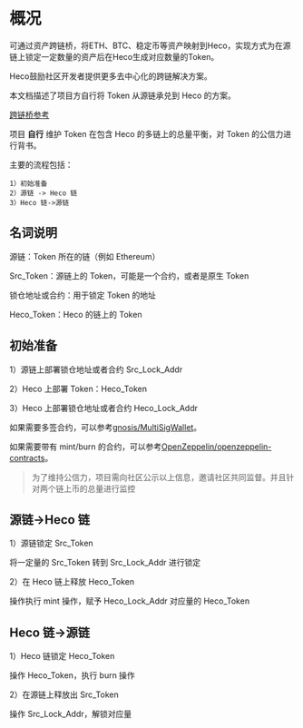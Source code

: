 # 概况

可通过资产跨链桥，将ETH、BTC、稳定币等资产映射到Heco，实现方式为在源链上锁定一定数量的资产后在Heco生成对应数量的Token。

Heco鼓励社区开发者提供更多去中心化的跨链解决方案。

本文档描述了项目方自行将 Token 从源链承兑到 Heco 的方案。

[跨链桥参考](./hecobridge.md)

项目 **自行** 维护 Token 在包含 Heco 的多链上的总量平衡，对 Token 的公信力进行背书。

主要的流程包括：

```
1）初始准备
2）源链 -> Heco 链
3）Heco 链->源链
```

## 名词说明

源链：Token 所在的链（例如 Ethereum）

Src_Token：源链上的 Token，可能是一个合约，或者是原生 Token

锁仓地址或合约：用于锁定 Token 的地址

Heco_Token：Heco 的链上的 Token

## 初始准备

1）源链上部署锁仓地址或者合约 Src_Lock_Addr

2）Heco 上部署 Token：Heco_Token

3）Heco 上部署锁仓地址或者合约 Heco_Lock_Addr

如果需要多签合约，可以参考[gnosis/MultiSigWallet](https://github.com/gnosis/MultiSigWallet)。

如果需要带有 mint/burn 的合约，可以参考[OpenZeppelin/openzeppelin-contracts](https://github.com/OpenZeppelin/openzeppelin-contracts/tree/master/contracts/token/ERC20)。

> 为了维持公信力，项目需向社区公示以上信息，邀请社区共同监督。并且针对两个链上币的总量进行监控

## 源链->Heco 链

1）源链锁定 Src_Token

将一定量的 Src_Token 转到 Src_Lock_Addr 进行锁定

2）在 Heco 链上释放 Heco_Token

操作执行 mint 操作，赋予 Heco_Lock_Addr 对应量的 Heco_Token

## Heco 链->源链

1）Heco 链锁定 Heco_Token

操作 Heco_Token，执行 burn 操作

2）在源链上释放出 Src_Token

操作 Src_Lock_Addr，解锁对应量
